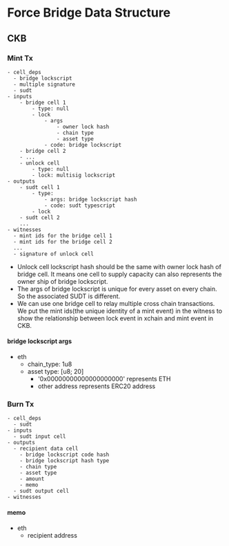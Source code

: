 # Force Bridge Data Structure

## CKB

### Mint Tx

```
- cell_deps
  - bridge lockscript
  - multiple signature
  - sudt
- inputs
    - bridge cell 1
        - type: null
        - lock
            - args
                - owner lock hash
                - chain type
                - asset type
            - code: bridge lockscript
    - bridge cell 2
    - ...
    - unlock cell
        - type: null
        - lock: multisig lockscript
- outputs
    - sudt cell 1
        - type:
            - args: bridge lockscript hash
            - code: sudt typescript
        - lock
    - sudt cell 2
    ...
- witnesses
  - mint ids for the bridge cell 1
  - mint ids for the bridge cell 2
  ...
  - signature of unlock cell
```

- Unlock cell lockscript hash should be the same with owner lock hash of bridge cell. It means one cell to supply
  capacity can also represents the owner ship of bridge lockscript.
- The args of bridge lockscript is unique for every asset on every chain. So the associated SUDT is different.
- We can use one bridge cell to relay multiple cross chain transactions. We put the mint ids(the unique identity of a 
  mint event) in the witness to show the relationship between lock event in xchain and mint event in CKB.
  
#### bridge lockscript args

- eth
  - chain_type: 1u8
  - asset type: [u8; 20]
    - '0x00000000000000000000' represents ETH 
    - other address represents ERC20 address
  
### Burn Tx

```
- cell_deps
  - sudt
- inputs   
  - sudt input cell
- outputs
  - recipient data cell
    - bridge lockscript code hash
    - bridge lockscript hash type
    - chain type
    - asset type
    - amount
    - memo
  - sudt output cell
- witnesses
```

#### memo

- eth
  - recipient address